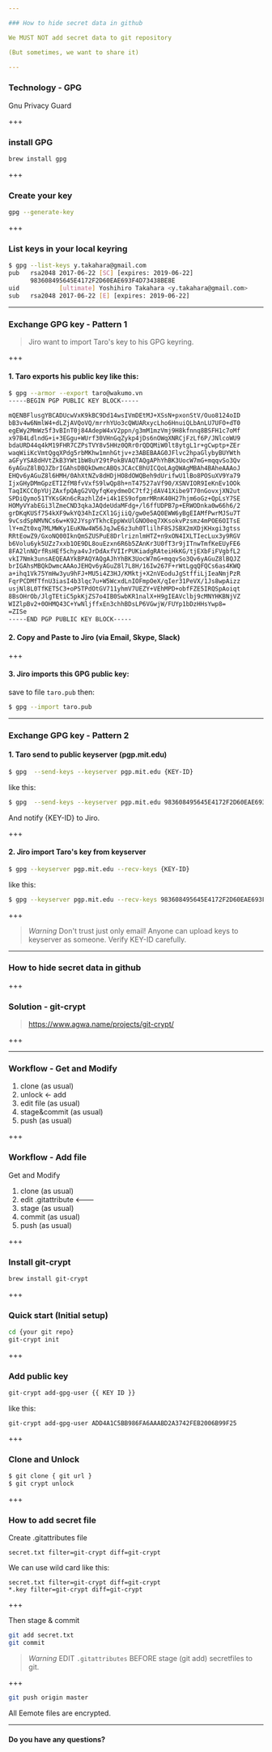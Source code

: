 ```yaml
---

### How to hide secret data in github

We MUST NOT add secret data to git repository

(But sometimes, we want to share it)

---
```


### Technology - GPG

Gnu Privacy Guard

+++

### install GPG

```bash
brew install gpg
```

+++

### Create your key

```bash
gpg --generate-key
```

+++

### List keys in your local keyring


```bash
$ gpg --list-keys y.takahara@gmail.com
pub   rsa2048 2017-06-22 [SC] [expires: 2019-06-22]
      983608495645E4172F2D60EAE693F4D73438BE8E
uid           [ultimate] Yoshihiro Takahara <y.takahara@gmail.com>
sub   rsa2048 2017-06-22 [E] [expires: 2019-06-22]
```

---

### Exchange GPG key - Pattern 1

> Jiro want to import Taro's key to his GPG keyring.

+++

#### 1. Taro exports his public key like this:

```bash
$ gpg --armor --export taro@wakumo.vn
-----BEGIN PGP PUBLIC KEY BLOCK-----

mQENBFlusgYBCADUcwVxK9kBC9Dd14wsIVmDEtMJ+XSsN+pxonStV/Ouo8124oID
bB3v4w6NmlW4+dLZjAVQoVQ/mrrhYUo3cQWUARxycLho6HnuiQLbAnLU7UFO+dT0
egEWy2MmWz5f3vBInT0j84AdepW4xV2ppn/g3mM1mzVmj9H8kfnnq8BSFH1c7oMf
x97B4LdlndG+i+3EGgu+WUrf30VHnGqZykp4jDs6nOWqXNRCjFzLf6P/JNlcoWU9
bdaURD44q4kM19FHR7CZPsTVY8v5HHz0QRr0rQDQMiW0lt8ytgL1r+gCwptp+ZEr
waqWiiKcVmtQgqXPdg5rbMKhw1mnhGtjv+z3ABEBAAG0JFlvc2hpaGlybyBUYWth
aGFyYSA8dHVtZkB3YWt1bW8uY29tPokBVAQTAQgAPhYhBK3UocW7mG+mqqvSo3Qv
6yAGuZ8lBQJZbrIGAhsDBQkDwmcABQsJCAcCBhUICQoLAgQWAgMBAh4BAheAAAoJ
EHQv6yAGuZ8l6HMH/0AhXtNZv8dHDjHO8dOWQBeh9dUrifwU1lBo8POSuXV9Ya79
IjxGHyDMmGpzETIZfM8fvVxfS9lwQp8h+nT47527aVf90/XSNVIOR9IeKnEv1OOk
TaqIKCC0pYUjZAxfpQAgG2VQyfqKeydmeDC7tf2jdAV41Xibe9T70nGovxjXN2ut
SPDiQymo51TYKsGKn6cRazhlZd+i4k1ES9ofpmrMRnK40H27hjm6oGz+QpLsY7SE
HOMyVYabEGi3lZmeCND3qkaJAQdeUdaMFdg+/l6ffUDPB7p+ERWODnka0w66h6/2
grDKqKUSf754kXF9wkYQ34hIzCXl1GjiiQ/gw0e5AQ0EWW6yBgEIAMfPwrMJSu7T
9vCsdSpNMVNCs6w+K92JYspYTkhcEppWxUlGNO0eq7XKsokvPzsmz4mPOE6OITsE
lY+mZt0xq7MLMWKy1EuKNw4W56JqJwE6z3uh0TlilhF8SJSBX2mXDjKHxgi3gtss
RRtEowZ9/GxoNQ00IknQmSZUSPuE8DrlriznlmHTZ+n9xON4IXLTIecLux3y9RGV
b6Volu6yk5UZz7xxb1OE9DL8ouEzxn6R6b5ZAnKr3U0fT3r9jITnwTmfKeEUyFE6
8FA2lnNQrfRsHEf5chya4vJrDdAxfVIIrPUKiadgRAteiHkKG/tjEXbFiFVgbfL2
vkI7Nmk3unsAEQEAAYkBPAQYAQgAJhYhBK3UocW7mG+mqqvSo3Qv6yAGuZ8lBQJZ
brIGAhsMBQkDwmcAAAoJEHQv6yAGuZ8l7L8H/16Iw267F+rWtLgqQFQCs6as4KWQ
a+ihq1Vk75YmHw3yu9hFJ+MU5i4Z3HJ/KMktj+X2nVEoduJgStffiLjIeaNmjPzR
FqrPCDMfTfnU3iasI4b3lqc7u+W5WcxdLnIOFmpOeX/qIer31PeVX/1Js8wpAizz
usjNl8L0TfKET5C3+oP5TPdOtGV711yhmV7UEZY+VEhMPD+obfFZE5IRQSpAoiqt
8BsOHrOb/JlgTEtiC5pkKjZS7o4IB0SwbKR1nalX+H9gIEAVclbj9cMNYHKBNjVZ
WIZlpBv2+0OHMQ43C+YwNljffxEn3chhBDsLP6VGwjW/FUYp1bDzHHsYwp8=
=ZISe
-----END PGP PUBLIC KEY BLOCK-----
```

#### 2. Copy and Paste to Jiro (via Email, Skype, Slack)

+++

#### 3. Jiro imports this GPG public key:

save to file `taro.pub` then:

```bash
$ gpg --import taro.pub
```

---

### Exchange GPG key - Pattern 2

#### 1. Taro send to public keyserver (pgp.mit.edu)


```bash
$ gpg  --send-keys --keyserver pgp.mit.edu {KEY-ID}
```

like this:

```bash
$ gpg  --send-keys --keyserver pgp.mit.edu 983608495645E4172F2D60EAE693F4D73438BE8E
```

And notify {KEY-ID} to Jiro.

+++

#### 2. Jiro import Taro's key from keyserver


```bash
$ gpg --keyserver pgp.mit.edu --recv-keys {KEY-ID}
```

like this:

```bash
$ gpg --keyserver pgp.mit.edu --recv-keys 983608495645E4172F2D60EAE693F4D73438BE8E
```

+++


> *Warning*
> Don't trust just only email!
> Anyone can upload keys to keyserver as someone.
> Verify KEY-ID carefully.

---

### How to hide secret data in github

+++

### Solution - git-crypt

> https://www.agwa.name/projects/git-crypt/

+++

---

### Workflow - Get and Modify

1. clone  (as usual)
2. unlock <- add
3. edit file (as usual)
4. stage&commit (as usual)
5. push   (as usual)

+++

### Workflow - Add file

Get and Modify

1. clone  (as usual)
2. edit .gitattribute <---
3. stage  (as usual)
3. commit (as usual)
4. push   (as usual)

+++

### Install git-crypt

```bash
brew install git-crypt
```

+++

### Quick start (Initial setup)

```bash
cd {your git repo}
git-crypt init
```

+++

### Add public key

```bash
git-crypt add-gpg-user {{ KEY ID }}
```

like this:

```
git-crypt add-gpg-user ADD4A1C5BB986FA6AAABD2A3742FEB2006B99F25
```

+++

### Clone and Unlock

```bash
$ git clone { git url }
$ git crypt unlock
```

+++

### How to add secret file


Create .gitattributes file

```bash:.gitattributes
secret.txt filter=git-crypt diff=git-crypt
```

We can use wild card like this:

```bash:.gitattributes
secret.txt filter=git-crypt diff=git-crypt
*.key filter=git-crypt diff=git-crypt
```

+++

Then stage & commit

```bash
git add secret.txt
git commit
```

> *Warning*
> EDIT `.gitattributes` BEFORE stage (git add) secretfiles to git.

+++

```bash
git push origin master
```

All Eemote files are encrypted.

---

#### Do you have any questions?
